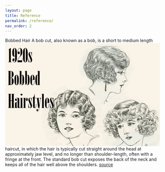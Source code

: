```yaml
---
layout: page
title: Reference
permalink: /reference/
nav_order: 2
---
```


Bobbed Hair <img style="float: left; padding-right: 10px" src="images/A Prairie as Wide as the Sea Reference/bob.jpg"> A bob cut, also known as a bob, is a short to medium length haircut, in which the hair is typically cut straight around the head at approximately jaw level, and no longer than shoulder-length, often with a fringe at the front. The standard bob cut exposes the back of the neck and keeps all of the hair well above the shoulders. [source](https://en.wikipedia.org/wiki/Bob_cut) 

